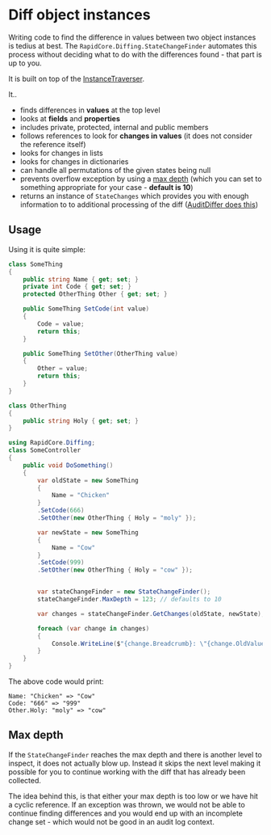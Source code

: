 # Diff object instances

Writing code to find the difference in values between two object instances is tedius at best. The `RapidCore.Diffing.StateChangeFinder` automates this process without deciding what to do with the differences found - that part is up to you.

It is built on top of the [InstanceTraverser](../../RapidCore.Reflection/InstanceTraverser).

It..

- finds differences in **values** at the top level
- looks at **fields** and **properties**
- includes private, protected, internal and public members
- follows references to look for **changes in values** (it does not consider the reference itself)
- looks for changes in lists
- looks for changes in dictionaries
- can handle all permutations of the given states being null
- prevents overflow exception by using a [max depth](#max-depth) (which you can set to something appropriate for your case - **default is 10**)
- returns an instance of `StateChanges` which provides you with enough information to to additional processing of the diff ([AuditDiffer does this](../../Audit/AuditDiffer))


## Usage

Using it is quite simple:

```csharp
class SomeThing
{
    public string Name { get; set; }
    private int Code { get; set; }
    protected OtherThing Other { get; set; }

    public SomeThing SetCode(int value)
    {
        Code = value;
        return this;
    }

    public SomeThing SetOther(OtherThing value)
    {
        Other = value;
        return this;
    }
}

class OtherThing
{
    public string Holy { get; set; }
}

using RapidCore.Diffing;
class SomeController
{
    public void DoSomething()
    {
        var oldState = new SomeThing
        {
            Name = "Chicken"
        }
        .SetCode(666)
        .SetOther(new OtherThing { Holy = "moly" });

        var newState = new SomeThing
        {
            Name = "Cow"
        }
        .SetCode(999)
        .SetOther(new OtherThing { Holy = "cow" });


        var stateChangeFinder = new StateChangeFinder();
        stateChangeFinder.MaxDepth = 123; // defaults to 10

        var changes = stateChangeFinder.GetChanges(oldState, newState);

        foreach (var change in changes)
        {
            Console.WriteLine($"{change.Breadcrumb}: \"{change.OldValue}\" => \"{change.NewValue}\"");
        }
    }
}
```

The above code would print:

```
Name: "Chicken" => "Cow"
Code: "666" => "999"
Other.Holy: "moly" => "cow"
```

## Max depth

If the `StateChangeFinder` reaches the max depth and there is another level to inspect, it does not actually blow up. Instead it skips the next level making it possible for you to continue working with the diff that has already been collected.

The idea behind this, is that either your max depth is too low or we have hit a cyclic reference. If an exception was thrown, we would not be able to continue finding differences and you would end up with an incomplete change set - which would not be good in an audit log context.

